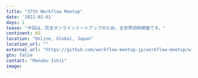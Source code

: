 ```yaml
---
title: "37th Workflow Meetup"
date: '2021-02-01'
days: 1
tease: "今回は、完全オンラインミートアップのため、全世界同時開催です。"
continent: AS
location: "Online, Global, Japan"
location_url: ""
external_url: "https://github.com/workflow-meetup-jp/workflow-meetup/wiki/20210201"
gtn: false
contact: "Manabu Ishii"
image: 
---
```

